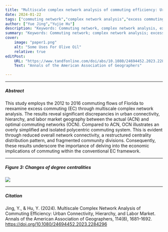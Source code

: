 ```yaml
---
title: "Multiscale complex network analysis of commuting efficiency: Urban connectivity, hierarchy, and labor market" 
date: 2024-01-22
tags: ["commuting network","complex network analysis","excess commuting","labor markets", "spatial network"]
author: ["Yue Jing","Yujie Hu"]
description: "Keywords: Commuting network, complex network analysis, excess commuting, labor markets, spatial network" 
summary: "Keywords: Commuting network; complex network analysis; excess commuting; labor markets; spatial network" 
cover:
    image: "paper1.png"
    alt: "Some Uses For Olive Oil"
    relative: true
editPost:
    URL: "https://www.tandfonline.com/doi/abs/10.1080/24694452.2023.2284296"
    Text: "Annals of the American Association of Geographers"

---
```


---
<!--
##### Download

+ [Paper](paper1.pdf)
+ [Online appendix](appendix1.pdf)
+ [Code and data](https://github.com/pmichaillat/feru)


-->



##### Abstract

This study employs the 2012 to 2016 commuting flows of Florida to reexamine excess commuting (EC) through multiscale complex network analysis. The results reveal significant discrepancies in urban connectivity, hierarchy, and labor market geography between the actual (ACN) and optimal commuting networks (OCN). Compared to ACN, OCN illustrates an overly simplified and isolated polycentric commuting system. This is evident through reduced overall network connectivity, a restructured centrality distribution pattern, and fragmented community divisions. Consequently, these results underscore the importance of delving into the economic implications of commuting within the conventional EC framework.

---

##### Figure 3: Changes of degree centralities

![](HuFigure3.jpg)

---

##### Citation

Jing, Y., & Hu, Y. (2024). Multiscale Complex Network Analysis of Commuting Efficiency: Urban Connectivity, Hierarchy, and Labor Market. Annals of the American Association of Geographers, 114(8), 1681–1692. https://doi.org/10.1080/24694452.2023.2284296
<!--
```BibTeX
@article{UI13,
author = {Detlev A. Unterholzer and Moritz-Maria von Igelfeld},
year = {2013},
title ={Unusual Uses For Olive Oil},
journal = {Journal of Oleic Science},
volume = {34},
number = {1},
pages = {449--489},
url = {http://www.alexandermccallsmith.com/book/unusual-uses-for-olive-oil}}
```

---
-->